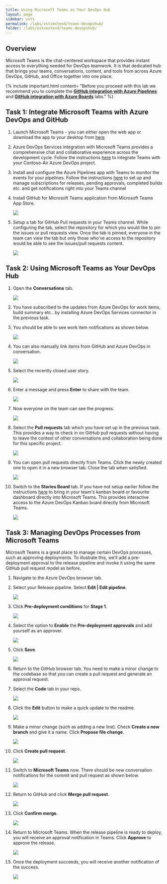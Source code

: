 ```yaml
---
title: Using Microsoft Teams as Your DevOps Hub
layout: page
sidebar: vsts
permalink: /labs/vstsextend/teams-devopshub/
folder: /labs/vstsextend/teams-devopshub/
---
```

<div class="rw-ui-container"></div>
<a name="Overview"></a>

## Overview

Microsoft Teams is the chat-centered workspace that provides instant access to everything needed for DevOps teamwork. It is that dedicated hub that brings your teams, conversations, content, and tools from across Azure DevOps, GitHub, and Office together into one place.

 {% include important.html content= "Before you proceed with this lab we recommend you to complete the **[GitHub integration with Azure Pipelines](../github-azurepipelines)** and **[GitHub integration with Azure Boards](../github-azureboards)** labs." %}

## Task 1: Integrate Microsoft Teams with Azure DevOps and GitHub

1. Launch Microsoft Teams - you can either open the web app or download the app to your desktop from [here](https://teams.microsoft.com/dl/launcher/launcher.html?url=/_%23/l/home/0/0&type=home)

1. Azure DevOps Services integration with Microsoft Teams provides a comprehensive chat and collaborative experience across the development cycle.  Follow the instructions [here](https://azuredevopslabs.com/labs/vstsextend/teams/#integrating-microsoft-teams-with-azure-devops-services) to integrate Teams with your Contoso-Air Azure DevOps project.

1. Install and configure the Azure Pipelines app with Teams to monitor the events for your pipelines. Follow the instructions [here](https://azuredevopslabs.com/labs/vstsextend/teams/#azure-pipelines-with-microsoft-teams) to set up and manage subscriptions for releases, pending approvals, completed builds etc. and get notifications right into your Teams channel

1. Install GitHub for Microsoft Teams application from Microsoft Teams App Store.

    ![](images/teams-githubapp.png)

1. Setup a tab for GitHub Pull requests in your Teams channel. While configuring the tab, select the repository for which you would like to pin the issues or pull requests view. Once the tab is pinned, everyone in the team can view the tab but only those who’ve access to the repository would be able to see the issues/pull requests content.


      ![](images/github-prtab.png)

## Task 2: Using Microsoft Teams as Your DevOps Hub

1. Open the **Conversations** tab.
 
      ![](images/teams-conversations.png)

1. You have subscribed to the updates from Azure DevOps for work items, build summary etc.. by installing Azure DevOps Services connector in the previous task.

1. You should be able to see work item notifications as shown below.
     
      ![](images/workitem-notifications.png)

 1. You can also manually link items from GitHub and Azure DevOps in conversation. 
     
      ![](images/link-workitems.png)

1. Select the recently closed user story.
  
      ![](images/select-userstory.png)

1. Enter a message and press **Enter** to share with the team.

      ![](images/enter-message.png)

1. Now everyone on the team can see the progress.
 
      ![](images/workitem-progress.png)

1. Select the **Pull requests** tab which you have set up in the previous task. This provides a way to check in on GitHub pull requests without having to leave the context of other conversations and collaboration being done for this specific project.


      ![](images/github-prtab2.png)

1. You can open pull requests directly from Teams. Click the newly created one to open it in a new browser tab. Close the tab when satisfied.

      ![](images/open-githubpr.png)

1. Switch to the **Stories Board** tab. If you have not setup earlier follow the instructions [here](https://azuredevopslabs.com/labs/vstsextend/teams/#azure-devops-kanban-board--dashboards-in-teams) to bring in your team's kanban board or favourite dashboard directly into Microsoft Teams. This provides interactive access to the Azure DevOps Kanban board directly from Microsoft Teams.


     ![](images/storiesboard.png)

## Task 3: Managing DevOps Processes from Microsoft Teams

Microsoft Teams is a great place to manage certain DevOps processes, such as approving deployments. To illustrate this, we’ll add a pre-deployment approval to the release pipeline and invoke it using the same GitHub pull request model as before.

1. Navigate to the Azure DevOps browser tab.

1. Select your Release pipeline. Select **Edit \| Edit pipeline**.
   
      ![](images/edit-pipeline.png)

1. Click **Pre-deployment conditions** for **Stage 1**.

      ![](images/pre-deploycondition.png)

1. Select the option to **Enable** the **Pre-deployment approvals** and add yourself as an approver.
      
      ![](images/add-approver.png)

1. Click **Save**.
     
      ![](images/savepipeline.png)

1. Return to the GitHub browser tab. You need to make a minor change to the codebase so that you can create a pull request and generate an approval request.

1. Select the **Code** tab in your repo.
   
     ![](images/code-github.png)

1. Click the **Edit** button to make a quick update to the readme.
   
    ![](images/edit-readme.png)

1. Make a minor change (such as adding a new line). Check **Create a new branch** and give it a name. Click **Propose file change**.

     ![](images/propose-filechange.png)

1. Click **Create pull request**.

     ![](images/create-pr.png)

1. Switch to **Microsoft Teams** now. There should be new conversation notifications for the commit and pull request as shown below.

     ![](images/github-notifications.png)

1. Return to GitHub and click **Merge pull request**.

     ![](images/merge-pr.png)

1. Click **Confirm merge**.

     ![](images/merge.png)

1. Return to Microsoft Teams. When the release pipeline is ready to deploy, you will receive an approval notification in Teams. Click **Approve** to approve the release.

     ![](images/approval-notification.png)

1. Once the deployment succeeds, you will receive another notification of the success.

    ![](images/release-success.png)

